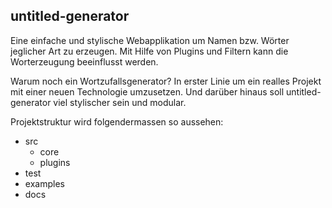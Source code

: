 ## untitled-generator

Eine einfache und stylische Webapplikation um Namen bzw. Wörter jeglicher Art zu erzeugen.
Mit Hilfe von Plugins und Filtern kann die Worterzeugung beeinflusst werden.

Warum noch ein Wortzufallsgenerator? In erster Linie um ein realles Projekt mit einer
neuen Technologie umzusetzen. Und darüber hinaus soll untitled-generator viel stylischer sein
und modular. 

Projektstruktur wird folgendermassen so aussehen:

- src
  - core
  - plugins
- test
- examples
- docs
